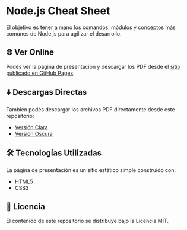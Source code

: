 # Node.js Cheat Sheet

El objetivo es tener a mano los comandos, módulos y conceptos más comunes de Node.js para agilizar el desarrollo.

## 🌐 Ver Online

Podés ver la página de presentación y descargar los PDF desde el [sitio publicado en GitHub Pages](https://elmoteroloco.github.io/cheatsheet_node).

## ⬇️ Descargas Directas

También podés descargar los archivos PDF directamente desde este repositorio:

- [Versión Clara](./Node.js%20Cheat%20Sheet%20-%20claro.pdf)
- [Versión Oscura](./Node.js%20Cheat%20Sheet%20-%20oscuro.pdf)

## 🛠️ Tecnologías Utilizadas

La página de presentación es un sitio estático simple construido con:

*   HTML5
*   CSS3

## 📜 Licencia

El contenido de este repositorio se distribuye bajo la Licencia MIT.
